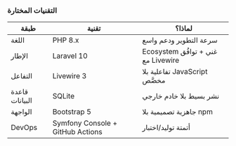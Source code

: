 ### التقنيات المختارة

| طبقة | تقنية | لماذا؟ |
|------|-------|--------|
| اللغة | PHP 8.x | سرعة التطوير ودعم واسع |
| الإطار | Laravel 10 | Ecosystem غني + توافُق مع Livewire |
| التفاعل | Livewire 3 | تفاعلية بلا JavaScript مخصَّص |
| قاعدة البيانات | SQLite | نشر بسيط بلا خادم خارجي |
| الواجهة | Bootstrap 5 | جاهزية تصميمية بلا npm |
| DevOps | Symfony Console + GitHub Actions | أتمتة توليد/اختبار |